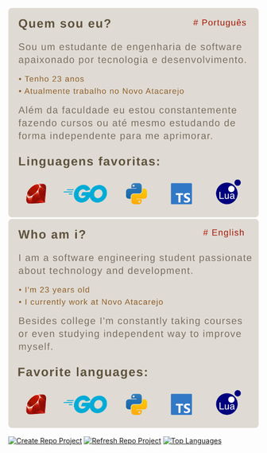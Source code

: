 [![img1](https://github.com/barrosflavio/barrosflavio/blob/main/about-me_pt--br.svg)](https://github.com/barrosflavio)
[![img1](https://github.com/barrosflavio/barrosflavio/blob/main/about-me_en-us.svg)](https://github.com/barrosflavio)

[![Create Repo Project](https://github-readme-stats.vercel.app/api/pin/?username=barrosflavio&repo=create-github-public-repo&bg_color=DFDBD4&hide_border=true&title_color=5E513C&text_color=7A7062)](https://github.com/barrosflavio/create-github-public-repo)
[![Refresh Repo Project](https://github-readme-stats.vercel.app/api/pin/?username=barrosflavio&repo=refresh-github-repo&bg_color=DFDBD4&hide_border=true&title_color=5E513C&text_color=7A7062)](https://github.com/barrosflavio/refresh-github-repo)
[![Top Languages](https://github-readme-stats.vercel.app/api/top-langs/?username=barrosflavio&layout=pie&bg_color=DFDBD4&hide_border=true&title_color=5E513C&text_color=7A7062)](https://github.com/barrosflavio)
